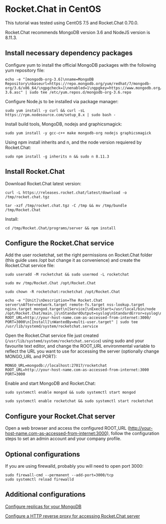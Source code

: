 # Rocket.Chat in CentOS

This tutorial was tested using CentOS 7.5 and Rocket.Chat 0.70.0.

Rocket.Chat recommends MongoDB version 3.6 and NodeJS version is 8.11.3.

## Install necessary dependency packages

Configure yum to install the official MongoDB packages with the following yum repository file:

```
echo -e "[mongodb-org-3.6]\nname=MongoDB Repository\nbaseurl=https://repo.mongodb.org/yum/redhat/7/mongodb-org/3.6/x86_64/\ngpgcheck=1\nenabled=1\ngpgkey=https://www.mongodb.org/static/pgp/server-3.6.asc" | sudo tee /etc/yum.repos.d/mongodb-org-3.6.repo
```

Configure Node.js to be installed via package manager:

```
sudo yum install -y curl && curl -sL https://rpm.nodesource.com/setup_8.x | sudo bash -
```

Install build tools, MongoDB, nodejs and graphicsmagick:

```
sudo yum install -y gcc-c++ make mongodb-org nodejs graphicsmagick 
```

Using npm install inherits and n, and the node version requiered by Rocket.Chat:

```
sudo npm install -g inherits n && sudo n 8.11.3 
```

## Install Rocket.Chat

Download Rocket.Chat latest version:

```
curl -L https://releases.rocket.chat/latest/download -o /tmp/rocket.chat.tgz 
```

```
tar -xzf /tmp/rocket.chat.tgz -C /tmp && mv /tmp/bundle /tmp/Rocket.Chat 
```

Install:

```
cd /tmp/Rocket.Chat/programs/server && npm install 
```

## Configure the Rocket.Chat service

Add the user rocketchat, set the right permissions on Rocket.Chat folder (this guide uses /opt but change it as convenience) and create the Rocket.Chat service file:

```
sudo useradd -M rocketchat && sudo usermod -L rocketchat
```

```
sudo mv /tmp/Rocket.Chat /opt/Rocket.Chat
```

```
sudo chown -R rocketchat:rocketchat /opt/Rocket.Chat 
```

```
echo -e "[Unit]\nDescription=The Rocket.Chat server\nAfter=network.target remote-fs.target nss-lookup.target nginx.target mongod.target\n[Service]\nExecStart=/usr/local/bin/node /opt/Rocket.Chat/main.js\nStandardOutput=syslog\nStandardError=syslog\nSyslogIdentifier=rocketchat\nUser=rocketchat\nEnvironment=MONGO_URL=mongodb://localhost:27017/rocketchat ROOT_URL=http://your-host-name.com-as-accessed-from-internet:3000/ PORT=3000\n[Install]\nWantedBy=multi-user.target" | sudo tee /usr/lib/systemd/system/rocketchat.service
```

Open the Rocket.Chat service file just created (`/usr/lib/systemd/system/rocketchat.service`) using sudo and your favourite text editor, and change the ROOT_URL environmental variable to reflect the URL you want to use for accessing the server (optionally change MONGO_URL and PORT):

```
MONGO_URL=mongodb://localhost:27017/rocketchat 
ROOT_URL=http://your-host-name.com-as-accessed-from-internet:3000
PORT=3000
```

Enable and start MongoDB and Rocket.Chat:

```
sudo systemctl enable mongod && sudo systemctl start mongod 
```

```
sudo systemctl enable rocketchat && sudo systemctl start rocketchat
```

## Configure your Rocket.Chat server

Open a web browser and access the configured ROOT_URL (http://your-host-name.com-as-accessed-from-internet:3000), follow the configuration steps to set an admin account and your company profile.

## Optional configurations

If you are using firewalld, probably you will need to open port 3000:

```
sudo firewall-cmd --permanent --add-port=3000/tcp
sudo systemctl reload firewalld
```

## Additional configurations

[Configure replicas for your MongoDB](https://rocket.chat/docs/installation/manual-installation/ubuntu/index.html#setup-mongodb-replica-set)

[Configure a HTTP reverse proxy for accessing Rocket.Chat server](https://rocket.chat/docs/installation/manual-installation/configuring-ssl-reverse-proxy/)
